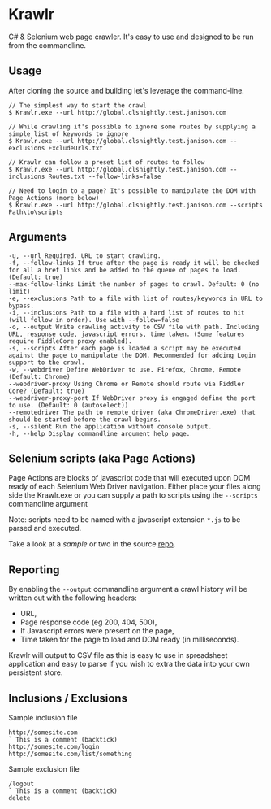 # Krawlr
C# &amp; Selenium web page crawler. It's easy to use and designed to be run from the commandline.

## Usage

After cloning the source and building let's leverage the command-line. 

    // The simplest way to start the crawl
    $ Krawlr.exe --url http://global.clsnightly.test.janison.com
    
    // While crawling it's possible to ignore some routes by supplying a simple list of keywords to ignore
    $ Krawlr.exe --url http://global.clsnightly.test.janison.com --exclusions ExcludeUrls.txt
    
    // Krawlr can follow a preset list of routes to follow
    $ Krawlr.exe --url http://global.clsnightly.test.janison.com --inclusions Routes.txt --follow-links=false
    
    // Need to login to a page? It's possible to manipulate the DOM with Page Actions (more below)
    $ Krawlr.exe --url http://global.clsnightly.test.janison.com --scripts Path\to\scripts

## Arguments

    -u, --url Required. URL to start crawling.
    -f, --follow-links If true after the page is ready it will be checked for all a href links and be added to the queue of pages to load. (Default: true)
    --max-follow-links Limit the number of pages to crawl. Default: 0 (no limit)
    -e, --exclusions Path to a file with list of routes/keywords in URL to bypass.
    -i, --inclusions Path to a file with a hard list of routes to hit (will follow in order). Use with --follow=false
    -o, --output Write crawling activity to CSV file with path. Including URL, response code, javascript errors, time taken. (Some features require FiddleCore proxy enabled).
    -s, --scripts After each page is loaded a script may be executed against the page to manipulate the DOM. Recommended for adding Login support to the crawl.
    -w, --webdriver Define WebDriver to use. Firefox, Chrome, Remote (Default: Chrome)
    --webdriver-proxy Using Chrome or Remote should route via Fiddler Core? (Default: true)
    --webdriver-proxy-port If WebDriver proxy is engaged define the port to use. (Default: 0 (autoselect))
    --remotedriver The path to remote driver (aka ChromeDriver.exe) that should be started before the crawl begins.
    -s, --silent Run the application without console output.
    -h, --help Display commandline argument help page.
    
## Selenium scripts (aka Page Actions)

Page Actions are blocks of javascript code that will executed upon DOM ready of each Selenium Web Driver navigation. 
Either place your files along side the Krawlr.exe or you can supply a path to scripts using the `--scripts` commandline argument

Note: scripts need to be named with a javascript extension `*.js` to be parsed and executed.

Take a look at a *sample* or two in the source [repo](src/Krawlr.Console/PageAction-Login.js).

## Reporting

By enabling the `--output` commandline argument a crawl history will be written out with the following headers:

* URL,
* Page response code (eg 200, 404, 500),
* If Javascript errors were present on the page,
* Time taken for the page to load and DOM ready (in milliseconds).

Krawlr will output to CSV file as this is easy to use in spreadsheet application and easy to parse if you wish to extra the data into your own persistent store.

## Inclusions / Exclusions

Sample inclusion file

```
http://somesite.com
` This is a comment (backtick)
http://somesite.com/login
http://somesite.com/list/something
```

Sample exclusion file

```
/logout
` This is a comment (backtick)
delete
```
